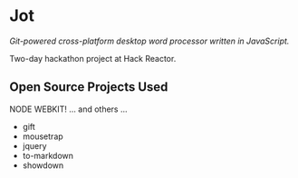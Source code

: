 # Jot

_Git-powered cross-platform desktop word processor written in JavaScript._

Two-day hackathon project at Hack Reactor.

## Open Source Projects Used

NODE WEBKIT! ... and others ...

*   gift
*   mousetrap
*   jquery
*   to-markdown
*   showdown